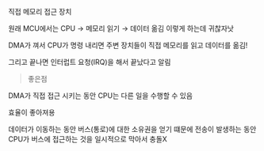 직접 메모리 접근 장치

원래 MCU에서는 CPU → 메모리 읽기 → 데이터 옮김 이렇게 하는데 귀찮자낫

DMA가 껴서 CPU가 명령 내리면 주변 장치들이 직접 메모리를 읽고 데이터를 옮김!

그리고 끝나면 인터럽트 요청(IRQ)을 해서 끝났다고 알림

> 좋은점
> 

DMA가 직접 접근 시키는 동안 CPU는 다른 일을 수행할 수 있음

효율이 좋아져용

데이터가 이동하는 동안 버스(통로)에 대한 소유권을 얻기 떄문에 전송이 발생하는 동안 CPU가 버스에 접근하는 것을 일시적으로 막아서 충돌X
